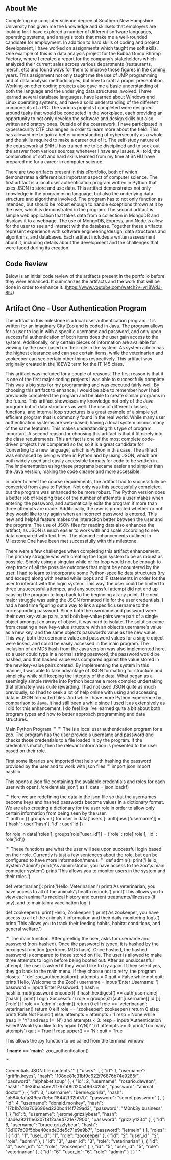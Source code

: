 ## About Me

Completing my computer science degree at Southern New Hampshire University has given me the knowledge and skillsets that employers are looking for. I have explored a number of different software languages, operating systems, and analysis tools that make me a well-rounded candidate for employment. In addition to hard skills of coding and project development, I have worked on assignments which taught me soft skills. One example of this is a data analysis project for the Bubba Gump Shrimp Factory, where I created a report for the company’s stakeholders which analyzed their current sales across various departments (restaurants, merch, etc) and found ways for them to improve those figures in the coming years. This assignment not only taught me the use of JMP programming and of data analysis methodologies, but how to craft a proper presentation. Working on other coding projects also gave me a basic understanding of both the language and the underlying data structures involved. I have learned several database languages, have learned about Windows and Linux operating systems, and have a solid understanding of the different components of a PC. The various projects I completed were designed around tasks that would be conducted in the workplace, each providing an opportunity to not only develop the software and design skills but also written and oratory ones. Outside of the coursework, I have participated in cybersecurity CTF challenges in order to learn more about the field. This has allowed me to gain a better understanding of cybersecurity as a whole and the skills required to make a career out of it. The self-study nature of the coursework at SNHU has trained me to be disciplined and to seek out the answer from various sources whenever I have any issues. All told, the combination of soft and hard skills learned from my time at SNHU have prepared me for a career in computer science. 

There are two artifacts present in this ePortfolio, both of which demonstrates a different but important aspect of computer science. The first artifact is a local user authentication program written in Python that uses JSON to store and use data. This artifact demonstrates not only knowledge in the programming language, but also the underlying data structure and algorithms involved. The program has to not only function as intended, but should be robust enough to handle exceptions thrown at it by the user, which is demonstrated in the program. The second artifact is simple web application that takes data from a collection in MongoDB and displays it to a webpage. The use of MongoDB, Express, and Node.js allow for the user to see and interact with the database. Together these artifacts represent experience with software engineering/design, data structures and algorithms, and databases. Each artifact includes a written assessment about it, including details about the development and the challenges that were faced during its creation.

## Code Review

Below is an initial code review of the artifacts present in the portfolio before they were enhanced. It summarizes the artifacts and the work that will be done in order to enhance it.
(https://www.youtube.com/watch?v=yrI8WdJ-8lU)

## Artifact One - User Authentication Program

The artifact in this milestone is a local user authentication program. It is written for an imaginary City Zoo and is coded in Java. The program allows for a user to log in with a specific username and password, and only upon successful authentication of both items does the user gain access to the system. Additionally, only certain pieces of information are available for viewing by the user based on their role in the system. As system admin has the highest clearance and can see certain items, while the veterinarian and zookeeper can see certain other things respectively. This artifact was originally created in the 18EW2 term for the IT 145 class. 

This artifact was included for a couple of reasons. The first reason is that it is one of the first major coding projects I was able to successfully complete. This was a big step for my programming and was executed fairly well. By choosing this artifact to enhance, I would be able to remember how I had previously completed the program and be able to create similar programs in the future. This artifact showcases my knowledge not only of the Java program but of data structures as well. The use of different classes, functions, and internal loop structures is a great example of a simple yet efficient program that is commonly found in the real world. While many user authentication systems are web-based, having a local system mimics many of the same features. This makes understanding this type of program important. A second reason for choosing this artifact is that it fit nicely into the class requirements. This artifact is one of the most complete code-driven projects I’ve completed so far, so it is a great candidate for ‘converting to a new language’, which is Python in this case. The artifact was enhanced by being written in Python and by using JSON, which are both widely used and easily accessible formats for code to be written in. The implementation using these programs became easier and simpler than the Java version, making the code cleaner and more accessible. 

In order to meet the course requirements, the artifact had to successfully be converted from Java to Python. Not only was this successfully completed, but the program was enhanced to be more robust. The Python version does a better job of keeping track of the number of attempts a user makes when entering the password, and automatically exits the program if more than three attempts are made. Additionally, the user is prompted whether or not they would like to try again when an incorrect password is entered. This new and helpful feature makes the interaction better between the user and the program. The use of JSON files for reading data also enhances the artifact, as JSON is much easier to work with and scale according to new data compared with text files. The planned enhancements outlined in Milestone One have been met successfully with this milestone. 

There were a few challenges when completing this artifact enhancement. The primary struggle was with creating the login system to be as robust as possible. Simply using a singular while or for loop would not be enough to keep track of all the possible outcomes that might be encountered by the user. I had to learn to incorporate some Python-specific data structures (try and except) along with nested while loops and IF statements in order for the user to interact with the login system. This way, the user could be limited to three unsuccessful attempts, and any successful attempt did not end up causing the program to loop back to the beginning at any point. The next major struggle was using the JSON formatted file for the user credentials. I had a hard time figuring out a way to link a specific username to the corresponding password. Since both the username and password were their own key-value pairs, and both key-value pairs were part of a single object amongst an array of object, it was hard to isolate. The solution came from creating a new key-value structure with an object’s username’s value as a new key, and the same object’s password’s value as the new value. This way, both the username value and password values for a single object were linked, and could be easily accessed in the main program. The inclusion of an MD5 hash from the Java version was also implemented here, so a user could type in a normal string password, the password would be hashed, and that hashed value was compared against the value stored in the new key-value pairs created. By implementing the system in this manner, I was able to take advantage of JSON formatting for structure and simplicity while still keeping the integrity of the data. What began as a seemingly simple rewrite into Python became a more complex undertaking that ultimately was quite rewarding. I had not used JSON quite as much previously, so I had to seek a lot of help online with using and accessing data in JSON formatted files. And while I have more Python experience by comparison to Java, it had still been a while since I used it as extensively as I did for this enhancement. I do feel like I’ve learned quite a bit about both program types and how to better approach programming and data structures. 

Main Python Program
'''
'''
The is a local user authentication program for a zoo.
The program has the user provide a username and password
and checks those credentials to a file loaded in by the program.
If the credentials match, then the relevant information is
presented to the user based on their role.

First some libraries are imported that help with hashing
the password provided by the user and to work with json files
'''
import json
import hashlib

This opens a json file containing the available credentials and roles
for each user
with open('./credentials.json') as f:
    data = json.load(f)

'''
Here we are redefining the data in the json file so that the usernames
become keys and hashed passwords become values in a dictionary format.
We are also creating a dictionary for the user role in order to allow 
only certain information from being seen by the user.    
'''
auth = {}
groups = {}
for user in data['users']:
    auth[user['username']] = {'hash' : user['hash'], 'id' : user['id']}

for role in data['roles']:
    groups[role['user_id']] = {'role' : role['role'], 'id' : role['id']}

'''
These functions are what the user will see upon successful login based on 
their role. Currently is just a few sentences about the role, but can be 
configured to have more information/menus.
'''
def admin():
    print('Hello, System Admin!')
    print('As administrator, you have access to the zoo\'\s main computer system')
    print('This allows you to monitor users in the system and their roles.')

def veterinarian():
    print('Hello, Veterinarian!')
    print('As veterinarian, you have access to all of the animals\'\ health records')
    print('This allows you to view each animal\'\s medical history and current treatments/illnesses (if any), and to maintain a vaccination log.')

def zookeeper():
    print('Hello, Zookeeper!')
    print('As zookeeper, you have access to all of the animals\'\ information and their daily monitoring logs.')
    print('This allows you to track their feeding habits, habitat conditions, and general welfare.')

'''
The main function. After greeting the user, asks for username and password (non-hashed).
Once the password is typed, it is hashed by the hexdigest function (performs MD5 hash).
Once hashed, the hashed password is compared to those stored on file. The user is allowed
to make three attempts to login before being booted out. After an unsuccessful attempt, the
user is asked if they would like to try again. If they select yes, they go back to the main menu.
If they choose not to retry, the program closes.
 '''
def zoo_authentication():
    attempts = 0
    quit = False
    while not quit:
        print('Hello, Welcome to the Zoo!')
        username = input('Enter Username: ')
        password = input('Enter Password: ')
        hash = hashlib.md5(password.encode())
        if hash.hexdigest() == auth[username]['hash']:
            print('Login Successful')
            role = groups[str(auth[username]['id'])]['role']
            if role == 'admin':
                admin()
                return 0
            elif role == 'veterinarian':
                veterinarian()
                return 0
            elif role == 'zookeeper':
                zookeeper()
                return 0
            else:
                print('Role Not Found')
        else:
            attempts = attempts + 1
            resp = None
            while (resp != 'Y' and resp != 'N') and attempts < 3:
                resp = input('Authentication Failed! Would you like to try again (Y/N)? ')
            if attempts >= 3:
                print('Too many attempts')
                quit = True
            if resp.upper() == 'N':
                quit = True

 This allows the .py function to be called from the terminal window

if __name__ == '__main__':
    zoo_authentication()

'''

Credentials JSON file contents
'''
{
  "users": [
    {
      "id": 1,
      "username": "griffin.keyes",
      "hash": "108de81c31bf9c622f76876b74e9285f",
      "password": "alphabet soup"
    },
    {
      "id": 2,
      "username": "rosario.dawson",
      "hash": "3e34baa4ee2ff767af8c120a496742b5",
      "password": "animal doctor"
    },
    {
      "id": 3,
      "username": "bernie.gorilla",
      "hash": "a584efafa8f9ea7fe5cf18442f32b07b",
      "password": "secret password"
    },
    {
      "id": 4,
      "username": "donald.monkey",
      "hash": "17b1b7d8a706696ed220bc414f729ad3",
      "password": "M0nk3y business"
    },
    {
      "id": 5,
      "username": "jerome.grizzlybear",
      "hash": "3adea92111e6307f8f2aae4721e77900",
      "password": "grizzly1234"
    },
    {
      "id": 6,
      "username": "bruce.grizzlybear",
      "hash": "0d107d09f5bbe40cade3de5c71e9e9b7",
      "password": "letmein"
    }
  ],
    "roles": [
      {
        "id": "1",
        "user_id": "1",
        "role": "zookeeper"
      },
      {
        "id": "2",
        "user_id": "2",
        "role": "admin"
      },
      {
        "id": "3",
        "user_id": "3",
        "role": "veterinarian"
      },
      {
        "id": "4",
        "user_id": "4",
        "role": "zookeeper"
      },
      {
        "id": "5",
        "user_id": "5",
        "role": "veterinarian"
      },
      {
        "id": "6",
        "user_id": "6",
        "role": "admin"
      }
    ]
}
'''
